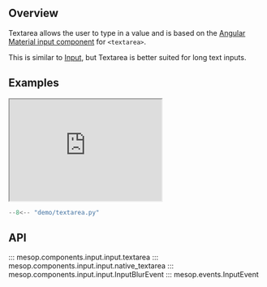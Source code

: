 ## Overview

Textarea allows the user to type in a value and is based on the [Angular Material input component](https://material.angular.io/components/input/overview) for `<textarea>`.

This is similar to [Input](./input.md), but Textarea is better suited for long text inputs.

## Examples

<iframe class="component-demo" src="https://google.github.io/mesop/demo/?demo=textarea" style="height: 200px"></iframe>

```python
--8<-- "demo/textarea.py"
```

## API

::: mesop.components.input.input.textarea
::: mesop.components.input.input.native_textarea
::: mesop.components.input.input.InputBlurEvent
::: mesop.events.InputEvent
